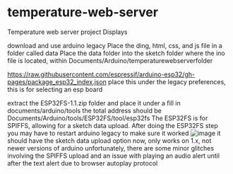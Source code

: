 # temperature-web-server
Temperature web server project
Displays 

download and use arduino legacy
Place the ding, html, css, and js file in a folder called data
Place the data folder into the sketch folder where the ino file is located, within Documents/Arduino/temperaturewebserverfolder

https://raw.githubusercontent.com/espressif/arduino-esp32/gh-pages/package_esp32_index.json place this under the legacy preferences, this is for selecting an esp board 

extract the ESP32FS-1.1.zip folder and place it under a fill in documents/arduino/tools the total address should be Documents/Arduino/tools/ESP32FS/tool/esp32fs
The ESP32FS is for SPIFFS, allowing for a sketch data upload. After doing the ESP32FS step you may have to restart arduino legacy to make sure it worked
![image](https://github.com/Edwz208/temperature-web-server/assets/147886945/c9f27031-3073-4209-872b-909bf2d7f34c)
it should have the sketch data upload option now, only works on 1.x, not newer versions of arduino 
unfortunately, there are some minor glitches involving the SPIFFS upload and an issue with playing an audio alert until after the text alert due to browser autoplay protocol
